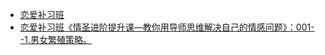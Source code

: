 +   [恋爱补习班](README.md)
+   [恋爱补习班《情圣进阶提升课—教你用导师思维解决自己的情感问题》：001--1.男女繁殖策略。](恋爱补习班《情圣进阶提升课—教你用导师思维解决自己的情感问题》：001--1.男女繁殖策略。.md)